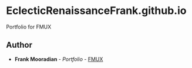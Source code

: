 # EclecticRenaissanceFrank.github.io

Portfolio for FMUX

## Author

* **Frank Mooradian** - *Portfolio* - [FMUX](https://fmux.design)
